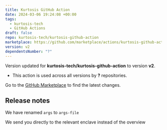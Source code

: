 ```yaml
---
title: Kurtosis GitHub Action
date: 2024-03-06 19:24:08 +00:00
tags:
  - kurtosis-tech
  - GitHub Actions
draft: false
repo: kurtosis-tech/kurtosis-github-action
marketplace: https://github.com/marketplace/actions/kurtosis-github-action
version: v2
dependentsNumber: "?"
---
```



Version updated for **kurtosis-tech/kurtosis-github-action** to version **v2**.
- This action is used across all versions by **?** repositories.

Go to the [GitHub Marketplace](https://github.com/marketplace/actions/kurtosis-github-action) to find the latest changes.

## Release notes

We have renamed `args` to `args-file`

We send you directly to the relevant enclave instead of the overview
